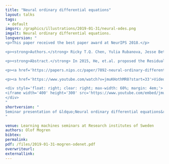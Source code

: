 ```yaml
---
title: "Neural ordinary differential equations"
layout: talks
tags:
 - default
imgsrc: /graphics/illustrations/2019-01-31/neural-odes.png
imgalt: Neural ordinary differential equations.
longversion: "
<p>This paper received the best paper award at NeurIPS 2018.</p>

<p><strong>Authors.</strong> Ricky T.Q. Chen, Yulia Rubanova, Jesse Bettencourt, David Duvenaud</p>

<p><strong>Abstract.</strong> In 2015, He, et.al. proposed the Residual networks. A simple modification to standard convolutional neural networks that made it possible to train a network of a much larger depth than before, and improved the performance of image classification (which was already impressive at the time). The idea behind residual networks is that each layer learns to model the difference between its input vector and its required output vector. This allows for gradients to propagate through deeper networks, and the transformations performed at each layer could thus be made smaller. Taking this to the limit, when the step taken in each layer goes towards zero (and the number of layers goes towards infinity), the update rule starts to resemble Euler's method for solving ordinary differential equations. In the paper Neural Ordinary Differential Equations by Ricky Chen, et.al., a true continuous depth neural network model is proposed based on solvers for ordinary differential equations. This leads to a number of benefits, such as a memory footprint that is independent of the depth of the model, and the ability of making a tradeoff between running time and precision at test-time.</p>

<p><a href='https://papers.nips.cc/paper/7892-neural-ordinary-differential-equations'>Paper fulltext PDF.</a></p>

<p><a href='https://www.youtube.com/watch?v=jmuKHothMR8?start=33'>Video capture of presentation.</a></p>

<div style='float: right; clear: right; max-width: 60%; margin: 4em;'>
<iframe width='400' height='300' src='https://www.youtube.com/embed/jmuKHothMR8?rel=0&start=33' frameborder='0' allow='autoplay; encrypted-media' allowfullscreen></iframe>
</div>
"
shortversion: "
Seminar presentation of &ldquo;Neural ordinary differential equations&rdquo; by Chen, et.al., receving best paper award at NeurIPS 2018.
"

venue: Learning machines seminars at Research institutes of Sweden
authors: Olof Mogren
bibtex: 
permalink:
pdf: /files/2019-01-31-mogren-odenet.pdf
overwriteurl: 
externallink: 
---
```

